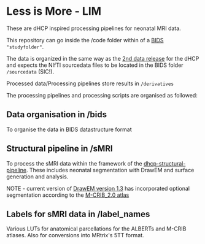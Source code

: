 # Less is More - LIM
These are dHCP inspired processing pipelines for neonatal MRI data.

This repository can go inside the /code folder within of a [BIDS](https://bids.neuroimaging.io/) `"studyfolder"`.

The data is organized in the same way as the [2nd data release](https://drive.google.com/file/d/197g9afbg9uzBt04qYYAIhmTOvI3nXrhI/view) for the dHCP and expects the NIfTI sourcedata files to be located in the BIDS folder `/sourcedata` (SIC!). 

Processed data/Processing pipelines store results in `/derivatives`

The processing pipelines and processing scripts are organised as followed: 

## Data organisation in /bids
To organise the data in BIDS datastructure format

## Structural pipeline in /sMRI
To process the sMRI data within the framework of the [dhcp-structural-pipeline](https://github.com/BioMedIA/dhcp-structural-pipeline).
These includes neonatal segmentation with DrawEM and surface generation and analysis. 

NOTE - current version of [DrawEM version 1.3](https://github.com/MIRTK/DrawEM) has incorporated optional segmentation according to the [M-CRIB_2.0 atlas](https://osf.io/4vthr/)

## Labels for sMRI data in /label_names
Various LUTs for anatomical parcellations for the ALBERTs and M-CRIB atlases.
Also for conversions into MRtrix's 5TT format.
